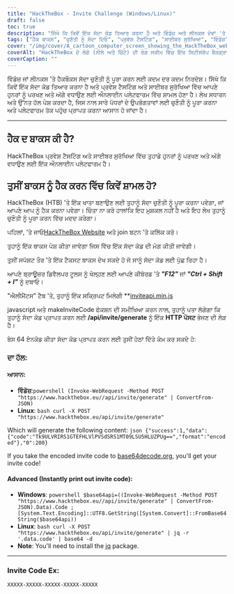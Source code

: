 ```yaml
---
title: "HackTheBox - Invite Challenge (Windows/Linux)"
draft: false
toc: true
description: "ਸਿੱਖੋ ਕਿ ਕਿਵੇਂ ਇੱਕ ਸੱਦਾ ਕੋਡ ਤਿਆਰ ਕਰਨਾ ਹੈ ਅਤੇ ਵਿੰਡੋਜ਼ ਅਤੇ ਲੀਨਕਸ ਦੋਵਾਂ 'ਤੇ ਪ੍ਰਵੇਸ਼ ਟੈਸਟਿੰਗ ਅਤੇ ਸਾਈਬਰ ਸੁਰੱਖਿਆ ਵਿੱਚ ਆਪਣੇ ਹੁਨਰਾਂ ਨੂੰ ਪਰਖਣ ਅਤੇ ਅੱਗੇ ਵਧਾਉਣ ਲਈ HackTheBox ਔਨਲਾਈਨ ਪਲੇਟਫਾਰਮ ਵਿੱਚ ਸ਼ਾਮਲ ਹੋਣਾ ਹੈ।"
tags: ["ਹੈਕ ਬਾਕਸ", "ਚੁਣੌਤੀ ਨੂੰ ਸੱਦਾ ਦਿਓ", "ਪ੍ਰਵੇਸ਼ ਟੈਸਟਿੰਗ", "ਸਾਈਬਰ ਸੁਰੱਖਿਆ", "ਵਿੰਡੋਜ਼", "ਲੀਨਕਸ", "ਔਨਲਾਈਨ ਪਲੇਟਫਾਰਮ", "HTTP POST", "ਸੱਦਾ ਕੋਡ", "ਬੇਸ64 ਏਨਕੋਡ ਕੀਤਾ ਗਿਆ", "ਪਾਵਰਸ਼ੇਲ", "ਲੀਨਕਸ ਬੈਸ਼", "ਬੇਸ 64 ਡੀਕੋਡ", "ਕੋਡ ਜਨਰੇਸ਼ਨ ਨੂੰ ਸੱਦਾ ਦਿਓ", "ਪ੍ਰੋਗਰਾਮਿੰਗ", "ਵੈੱਬ ਵਿਕਾਸ", "ਤਕਨਾਲੋਜੀ", "ਆਈਟੀ ਸੁਰੱਖਿਆ", "ਆਈਟੀ ਸਿਖਲਾਈ"]
cover: "/img/cover/A_cartoon_computer_screen_showing_the_HackTheBox_website.png"
coverAlt: "HackTheBox ਦੇ ਲੋਗੋ (ਨੀਲੇ ਅਤੇ ਚਿੱਟੇ) ਦੀ ਰੰਗ ਸਕੀਮ ਵਿੱਚ ਇੱਕ ਸਿਟੀਸਕੇਪ ਬੈਕਗ੍ਰਾਉਂਡ ਦੇ ਨਾਲ, ਇੱਕ ਟਰਾਫੀ ਜਾਂ ਮੈਡਲ ਨੂੰ ਪ੍ਰਗਟ ਕਰਨ ਵਾਲੀ, ਇੱਕ ਵਾਲਟ ਦੇ ਦਰਵਾਜ਼ੇ ਦੇ ਨਾਲ HackTheBox ਵੈੱਬਸਾਈਟ ਨੂੰ ਦਰਸਾਉਂਦੀ ਇੱਕ ਕਾਰਟੂਨ ਕੰਪਿਊਟਰ ਸਕ੍ਰੀਨ।"
coverCaption: ""
---
```

 ਵਿੰਡੋਜ਼ ਜਾਂ ਲੀਨਕਸ 'ਤੇ ਹੈਕਬੌਕਸ ਸੱਦਾ ਚੁਣੌਤੀ ਨੂੰ ਪੂਰਾ ਕਰਨ ਲਈ ਕਦਮ ਦਰ ਕਦਮ ਨਿਰਦੇਸ਼। ਸਿੱਖੋ ਕਿ ਕਿਵੇਂ ਇੱਕ ਸੱਦਾ ਕੋਡ ਤਿਆਰ ਕਰਨਾ ਹੈ ਅਤੇ ਪ੍ਰਵੇਸ਼ ਟੈਸਟਿੰਗ ਅਤੇ ਸਾਈਬਰ ਸੁਰੱਖਿਆ ਵਿੱਚ ਆਪਣੇ ਹੁਨਰਾਂ ਨੂੰ ਪਰਖਣ ਅਤੇ ਅੱਗੇ ਵਧਾਉਣ ਲਈ ਔਨਲਾਈਨ ਪਲੇਟਫਾਰਮ ਵਿੱਚ ਸ਼ਾਮਲ ਹੋਣਾ ਹੈ। ਲੇਖ ਸਧਾਰਨ ਅਤੇ ਉੱਨਤ ਹੱਲ ਪੇਸ਼ ਕਰਦਾ ਹੈ, ਜਿਸ ਨਾਲ ਸਾਰੇ ਪੱਧਰਾਂ ਦੇ ਉਪਭੋਗਤਾਵਾਂ ਲਈ ਚੁਣੌਤੀ ਨੂੰ ਪੂਰਾ ਕਰਨਾ ਅਤੇ ਪਲੇਟਫਾਰਮ ਤੱਕ ਪਹੁੰਚ ਪ੍ਰਾਪਤ ਕਰਨਾ ਆਸਾਨ ਹੋ ਜਾਂਦਾ ਹੈ।

______

## ਹੈਕ ਦ ਬਾਕਸ ਕੀ ਹੈ?

HackTheBox ਪ੍ਰਵੇਸ਼ ਟੈਸਟਿੰਗ ਅਤੇ ਸਾਈਬਰ ਸੁਰੱਖਿਆ ਵਿੱਚ ਤੁਹਾਡੇ ਹੁਨਰਾਂ ਨੂੰ ਪਰਖਣ ਅਤੇ ਅੱਗੇ ਵਧਾਉਣ ਲਈ ਇੱਕ ਔਨਲਾਈਨ ਪਲੇਟਫਾਰਮ ਹੈ।

## ਤੁਸੀਂ ਬਾਕਸ ਨੂੰ ਹੈਕ ਕਰਨ ਵਿੱਚ ਕਿਵੇਂ ਸ਼ਾਮਲ ਹੋ?

HackTheBox (HTB) 'ਤੇ ਇੱਕ ਖਾਤਾ ਬਣਾਉਣ ਲਈ ਤੁਹਾਨੂੰ ਸੱਦਾ ਚੁਣੌਤੀ ਨੂੰ ਪੂਰਾ ਕਰਨਾ ਪਵੇਗਾ, ਜਾਂ ਆਪਣੇ ਆਪ ਨੂੰ ਹੈਕ ਕਰਨਾ ਪਵੇਗਾ। ਚਿੰਤਾ ਨਾ ਕਰੋ ਹਾਲਾਂਕਿ ਇਹ ਮੁਸ਼ਕਲ ਨਹੀਂ ਹੈ ਅਤੇ ਇਹ ਲੇਖ ਤੁਹਾਨੂੰ ਚੁਣੌਤੀ ਨੂੰ ਪੂਰਾ ਕਰਨ ਵਿੱਚ ਮਦਦ ਕਰੇਗਾ।

ਪਹਿਲਾਂ, 'ਤੇ ਜਾਓ[HackTheBox Website](https://hackthebox.eu) ਅਤੇ join ਬਟਨ 'ਤੇ ਕਲਿੱਕ ਕਰੋ।

ਤੁਹਾਨੂੰ ਇੱਕ ਬਾਕਸ ਪੇਸ਼ ਕੀਤਾ ਜਾਵੇਗਾ ਜਿਸ ਵਿੱਚ ਇੱਕ ਸੱਦਾ ਕੋਡ ਦੀ ਮੰਗ ਕੀਤੀ ਜਾਵੇਗੀ।

ਤੁਸੀਂ ਸਪੱਸ਼ਟ ਤੌਰ 'ਤੇ ਇੱਕ ਟੈਕਸਟ ਬਾਕਸ ਦੇਖ ਸਕਦੇ ਹੋ ਜੋ ਸਾਨੂੰ ਸੱਦਾ ਕੋਡ ਲਈ ਪੁੱਛ ਰਿਹਾ ਹੈ।

ਆਪਣੇ ਬ੍ਰਾਊਜ਼ਰ ਡਿਵੈਲਪਰ ਟੂਲਸ ਨੂੰ ਖੋਲ੍ਹਣ ਲਈ ਆਪਣੇ ਕੀਬੋਰਡ 'ਤੇ ***"F12"*** ਜਾਂ ***"Ctrl + Shift + I"*** ਨੂੰ ਦਬਾਓ।

"ਐਲੀਮੈਂਟਸ" ਟੈਬ 'ਤੇ, ਤੁਹਾਨੂੰ ਇੱਕ ਸਕ੍ਰਿਪਟ ਮਿਲੇਗੀ **[inviteapi.min.js](https://www.hackthebox.eu/js/inviteapi.min.js)

javascript ਅਤੇ makeInviteCode ਫੰਕਸ਼ਨ ਦੀ ਸਮੀਖਿਆ ਕਰਨ ਨਾਲ, ਤੁਹਾਨੂੰ ਪਤਾ ਲੱਗੇਗਾ ਕਿ ਤੁਹਾਨੂੰ ਸੱਦਾ ਕੋਡ ਪ੍ਰਾਪਤ ਕਰਨ ਲਈ **/api/invite/generate** ਨੂੰ ਇੱਕ **HTTP ਪੋਸਟ** ਭੇਜਣ ਦੀ ਲੋੜ ਹੈ।

ਬੇਸ 64 ਏਨਕੋਡ ਕੀਤਾ ਸੱਦਾ ਕੋਡ ਪ੍ਰਾਪਤ ਕਰਨ ਲਈ ਤੁਸੀਂ ਹੇਠਾਂ ਦਿੱਤੇ ਕੰਮ ਕਰ ਸਕਦੇ ਹੋ:

### ਦਾ ਹੱਲ:

#### ਆਸਾਨ:
- **ਵਿੰਡੋਜ਼**:```powershell (Invoke-WebRequest -Method POST "https://www.hackthebox.eu//api/invite/generate" | ConvertFrom-JSON) ```
- **Linux**: ```bash curl -X POST "https://www.hackthebox.eu/api/invite/generate" ```

Which will generate the following content: ```json {"success":1,"data":{"code":"Tk9ULVRIRS1GTEFHLVlPVSdSRS1MT09LSU5HLUZPUg==","format":"encoded"},"0":200} ```

If you take the encoded invite code to [base64decode.org](https://www.base64decode.org/), you'll get your invite code!

#### Advanced (Instantly print out invite code):
 - **Windows**: ```powershell $base64api=((Invoke-WebRequest -Method POST "https://www.hackthebox.eu//api/invite/generate" | ConvertFrom-JSON).Data).Code ; [System.Text.Encoding]::UTF8.GetString([System.Convert]::FromBase64String($base64api)) ```
- **Linux**: ```bash curl -X POST "https://www.hackthebox.eu/api/invite/generate" | jq -r '.data.code' | base64 -d ```
 - **Note**: You'll need to install the [jq](https://stedolan.github.io/jq/download/) package.

______

### Invite Code Ex:
```XXXXX-XXXXX-XXXXX-XXXXX-XXXXX```


